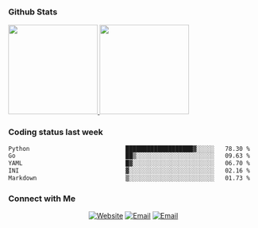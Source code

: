 
### Github Stats

<a href="https://github.com/lileixuan">
  <img height="180em" src="https://github-readme-stats.vercel.app/api?username=lileixuan&theme=buefy&show_icons=true" />
  <img height="180em" src="https://github-readme-stats.vercel.app/api/top-langs/?username=lileixuan&theme=buefy&layout=compact" />
</a>

### Coding status last week 

<!--START_SECTION:waka-->

```txt
Python                           ███████████████████▓░░░░░   78.30 %
Go                               ██▒░░░░░░░░░░░░░░░░░░░░░░   09.63 %
YAML                             █▓░░░░░░░░░░░░░░░░░░░░░░░   06.70 %
INI                              ▓░░░░░░░░░░░░░░░░░░░░░░░░   02.16 %
Markdown                         ▒░░░░░░░░░░░░░░░░░░░░░░░░   01.73 %
```

<!--END_SECTION:waka-->

### Connect with Me 

<p align="center">
<a href="https://www.koomu.cn/"><img alt="Website" src="https://img.shields.io/badge/Website-www.koomu.cn-blue?style=flat-square&logo=google-chrome"></a>
<a href="mailto:lileixuan@gmail.com"><img alt="Email" src="https://img.shields.io/badge/Email-lileixuan@gmail.com-blue?style=flat-square&logo=gmail"></a>
<a href="https://www.koomu.cn/rss/"><img alt="Email" src="https://img.shields.io/badge/RSS-www.koomu.cn%2Frss%2F-blue?style=flat-square&logo=rss"></a>


</p>
